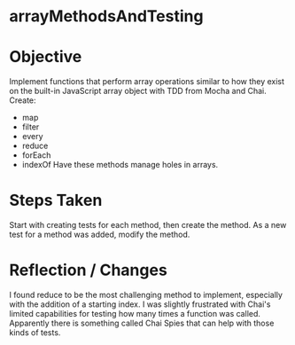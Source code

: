 # arrayMethodsAndTesting

Objective
===
Implement functions that perform array operations similar to how they exist on the built-in JavaScript array object with TDD from Mocha and Chai. Create:
  - map
  - filter
  - every
  - reduce
  - forEach
  - indexOf
Have these methods manage holes in arrays.

Steps Taken
===

Start with creating tests for each method, then create the method. As a new test for a method was added, modify the method.

Reflection / Changes
===

I found reduce to be the most challenging method to implement, especially with the addition of a starting index. 
I was slightly frustrated with Chai's limited capabilities for testing how many times a function was called. Apparently there is something called Chai Spies that can help with those kinds of tests.
